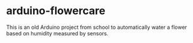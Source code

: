 
# arduino-flowercare

This is an old Arduino project from school to automatically water a flower based on humidity measured by sensors.
